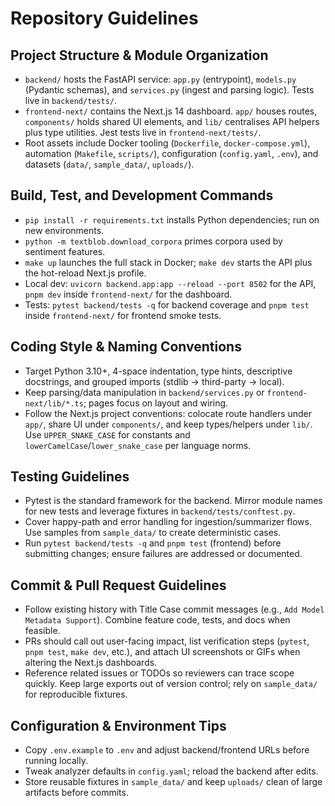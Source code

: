 # Repository Guidelines

## Project Structure & Module Organization
- `backend/` hosts the FastAPI service: `app.py` (entrypoint), `models.py` (Pydantic schemas), and `services.py` (ingest and parsing logic). Tests live in `backend/tests/`.
- `frontend-next/` contains the Next.js 14 dashboard. `app/` houses routes, `components/` holds shared UI elements, and `lib/` centralises API helpers plus type utilities. Jest tests live in `frontend-next/tests/`.
- Root assets include Docker tooling (`Dockerfile`, `docker-compose.yml`), automation (`Makefile`, `scripts/`), configuration (`config.yaml`, `.env`), and datasets (`data/`, `sample_data/`, `uploads/`).

## Build, Test, and Development Commands
- `pip install -r requirements.txt` installs Python dependencies; run on new environments.
- `python -m textblob.download_corpora` primes corpora used by sentiment features.
- `make up` launches the full stack in Docker; `make dev` starts the API plus the hot-reload Next.js profile.
- Local dev: `uvicorn backend.app:app --reload --port 8502` for the API, `pnpm dev` inside `frontend-next/` for the dashboard.
- Tests: `pytest backend/tests -q` for backend coverage and `pnpm test` inside `frontend-next/` for frontend smoke tests.

## Coding Style & Naming Conventions
- Target Python 3.10+, 4-space indentation, type hints, descriptive docstrings, and grouped imports (stdlib → third-party → local).
- Keep parsing/data manipulation in `backend/services.py` or `frontend-next/lib/*.ts`; pages focus on layout and wiring.
- Follow the Next.js project conventions: colocate route handlers under `app/`, share UI under `components/`, and keep types/helpers under `lib/`. Use `UPPER_SNAKE_CASE` for constants and `lowerCamelCase`/`lower_snake_case` per language norms.

## Testing Guidelines
- Pytest is the standard framework for the backend. Mirror module names for new tests and leverage fixtures in `backend/tests/conftest.py`.
- Cover happy-path and error handling for ingestion/summarizer flows. Use samples from `sample_data/` to create deterministic cases.
- Run `pytest backend/tests -q` and `pnpm test` (frontend) before submitting changes; ensure failures are addressed or documented.

## Commit & Pull Request Guidelines
- Follow existing history with Title Case commit messages (e.g., `Add Model Metadata Support`). Combine feature code, tests, and docs when feasible.
- PRs should call out user-facing impact, list verification steps (`pytest`, `pnpm test`, `make dev`, etc.), and attach UI screenshots or GIFs when altering the Next.js dashboards.
- Reference related issues or TODOs so reviewers can trace scope quickly. Keep large exports out of version control; rely on `sample_data/` for reproducible fixtures.

## Configuration & Environment Tips
- Copy `.env.example` to `.env` and adjust backend/frontend URLs before running locally.
- Tweak analyzer defaults in `config.yaml`; reload the backend after edits.
- Store reusable fixtures in `sample_data/` and keep `uploads/` clean of large artifacts before commits.
